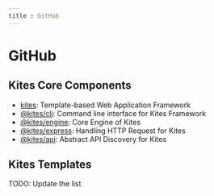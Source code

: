 ```yaml
---
title : GitHub
---
```


# GitHub

<div markdown="1" class="big-list">

## Kites Core Components

* [kites](https://github.com/vunb/kites): Template-based Web Application Framework
* [@kites/cli](https://github.com/vunb/kites-cli): Command line interface for Kites Framework
* [@kites/engine](https://github.com/vunb/kites-engine): Core Engine of Kites
* [@kites/express](https://github.com/vunb/kites-express): Handling HTTP Request for Kites
* [@kites/api](https://github.com/vunb/kites-api): Abstract API Discovery for Kites

</div>

## Kites Templates

TODO: Update the list
